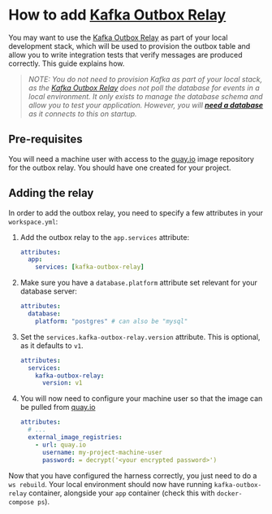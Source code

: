 # How to add [Kafka Outbox Relay]

You may want to use the [Kafka Outbox Relay] as part of your local development stack, which will be used to provision the outbox table and allow you to write integration tests that verify messages are produced correctly. This guide explains how.

>_NOTE: You do not need to provision Kafka as part of your local stack, as the [Kafka Outbox Relay] does not poll the database for events in a local environment. It only exists to manage the database schema and allow you to test your application. However, you will **[need a database]** as it connects to this on startup._

## Pre-requisites

You will need a machine user with access to the [quay.io] image repository for the outbox relay. You should have one created for your project.

## Adding the relay

In order to add the outbox relay, you need to specify a few attributes in your `workspace.yml`:

1. Add the outbox relay to the `app.services` attribute:
   ```yaml
   attributes:
     app:
       services: [kafka-outbox-relay]
   ```
2. Make sure you have a `database.platform` attribute set relevant for your database server:
   ```yaml
   attributes:
     database:
       platform: "postgres" # can also be "mysql"
   ```
4. Set the `services.kafka-outbox-relay.version` attribute. This is optional, as it defaults to `v1`.
   ```yaml
   attributes:
     services:
       kafka-outbox-relay:
         version: v1
   ```
5. You will now need to configure your machine user so that the image can be pulled from [quay.io]
   ```yaml
   attributes:
     # ...
     external_image_registries:
       - url: quay.io
         username: my-project-machine-user
         password: = decrypt('<your encrypted password>')
   ```

Now that you have configured the harness correctly, you just need to do a `ws rebuild`. Your local environment should now have running `kafka-outbox-relay` container, alongside your `app` container (check this with `docker-compose ps`).

[Kafka Outbox Relay]: https://github.com/inviqa/kafka-outbox-relay
[need a database]: add-a-database.md
[quay.io]: https://quay.io/
